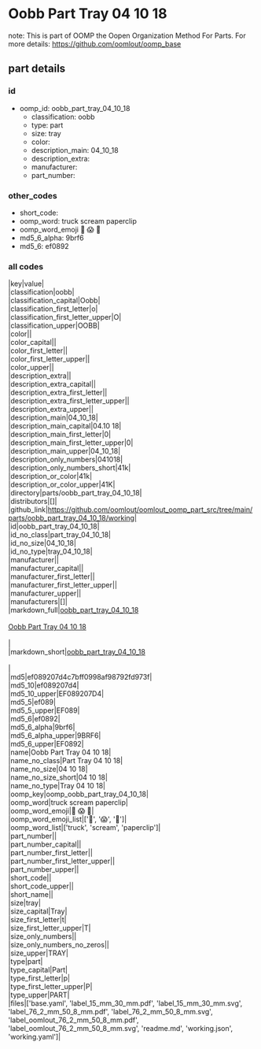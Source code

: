 # Oobb Part Tray 04 10 18  

note: This is part of OOMP the Oopen Organization Method For Parts. For more details: https://github.com/oomlout/oomp_base

##  part details





### id
* oomp_id: oobb_part_tray_04_10_18
  * classification: oobb
  * type: part
  * size: tray
  * color: 
  * description_main: 04_10_18
  * description_extra: 
  * manufacturer: 
  * part_number: 

### other_codes
* short_code: 
* oomp_word: truck scream paperclip
* oomp_word_emoji :truck: :scream: :paperclip:
* md5_6_alpha: 9brf6
* md5_6: ef0892

### all codes 
|key|value|  
|classification|oobb|  
|classification_capital|Oobb|  
|classification_first_letter|o|  
|classification_first_letter_upper|O|  
|classification_upper|OOBB|  
|color||  
|color_capital||  
|color_first_letter||  
|color_first_letter_upper||  
|color_upper||  
|description_extra||  
|description_extra_capital||  
|description_extra_first_letter||  
|description_extra_first_letter_upper||  
|description_extra_upper||  
|description_main|04_10_18|  
|description_main_capital|04.10 18|  
|description_main_first_letter|0|  
|description_main_first_letter_upper|0|  
|description_main_upper|04_10_18|  
|description_only_numbers|041018|  
|description_only_numbers_short|41k|  
|description_or_color|41k|  
|description_or_color_upper|41K|  
|directory|parts/oobb_part_tray_04_10_18|  
|distributors|[]|  
|github_link|https://github.com/oomlout/oomlout_oomp_part_src/tree/main/parts/oobb_part_tray_04_10_18/working|  
|id|oobb_part_tray_04_10_18|  
|id_no_class|part_tray_04_10_18|  
|id_no_size|04_10_18|  
|id_no_type|tray_04_10_18|  
|manufacturer||  
|manufacturer_capital||  
|manufacturer_first_letter||  
|manufacturer_first_letter_upper||  
|manufacturer_upper||  
|manufacturers|[]|  
|markdown_full|[oobb_part_tray_04_10_18](https://github.com/oomlout/oomlout_oomp_part_src/tree/main/parts/oobb_part_tray_04_10_18/working)<br>[](https://github.com/oomlout/oomlout_oomp_part_src/tree/main/parts/oobb_part_tray_04_10_18/working)<br>[Oobb Part Tray 04 10 18](https://github.com/oomlout/oomlout_oomp_part_src/tree/main/parts/oobb_part_tray_04_10_18/working)<br><br>|  
|markdown_short|[oobb_part_tray_04_10_18](https://github.com/oomlout/oomlout_oomp_part_src/tree/main/parts/oobb_part_tray_04_10_18/working)<br><br>|  
|md5|ef089207d4c7bff0998af98792fd973f|  
|md5_10|ef089207d4|  
|md5_10_upper|EF089207D4|  
|md5_5|ef089|  
|md5_5_upper|EF089|  
|md5_6|ef0892|  
|md5_6_alpha|9brf6|  
|md5_6_alpha_upper|9BRF6|  
|md5_6_upper|EF0892|  
|name|Oobb Part Tray 04 10 18|  
|name_no_class|Part Tray 04 10 18|  
|name_no_size|04 10 18|  
|name_no_size_short|04 10 18|  
|name_no_type|Tray 04 10 18|  
|oomp_key|oomp_oobb_part_tray_04_10_18|  
|oomp_word|truck scream paperclip|  
|oomp_word_emoji|:truck: :scream: :paperclip:|  
|oomp_word_emoji_list|[':truck:', ':scream:', ':paperclip:']|  
|oomp_word_list|['truck', 'scream', 'paperclip']|  
|part_number||  
|part_number_capital||  
|part_number_first_letter||  
|part_number_first_letter_upper||  
|part_number_upper||  
|short_code||  
|short_code_upper||  
|short_name||  
|size|tray|  
|size_capital|Tray|  
|size_first_letter|t|  
|size_first_letter_upper|T|  
|size_only_numbers||  
|size_only_numbers_no_zeros||  
|size_upper|TRAY|  
|type|part|  
|type_capital|Part|  
|type_first_letter|p|  
|type_first_letter_upper|P|  
|type_upper|PART|  
|files|['base.yaml', 'label_15_mm_30_mm.pdf', 'label_15_mm_30_mm.svg', 'label_76_2_mm_50_8_mm.pdf', 'label_76_2_mm_50_8_mm.svg', 'label_oomlout_76_2_mm_50_8_mm.pdf', 'label_oomlout_76_2_mm_50_8_mm.svg', 'readme.md', 'working.json', 'working.yaml']|  
